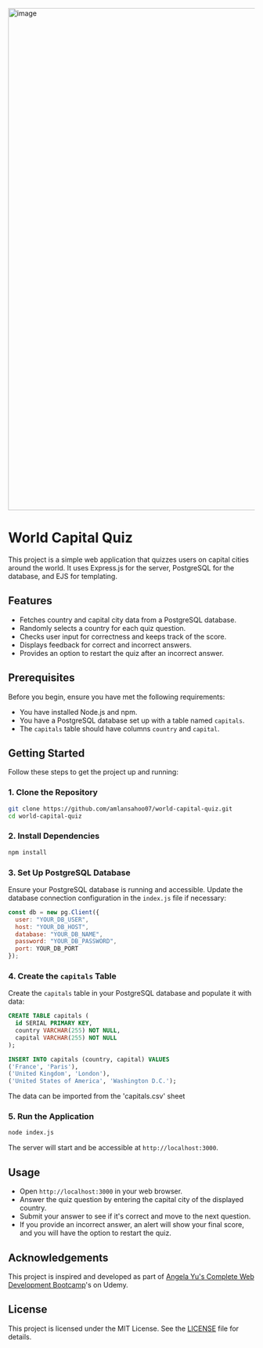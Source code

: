 <img width="1024" alt="image" src="https://github.com/user-attachments/assets/ee499410-08ed-408a-ac1e-88b0ea673b2d">


# World Capital Quiz

This project is a simple web application that quizzes users on capital cities around the world. It uses Express.js for the server, PostgreSQL for the database, and EJS for templating.

## Features

- Fetches country and capital city data from a PostgreSQL database.
- Randomly selects a country for each quiz question.
- Checks user input for correctness and keeps track of the score.
- Displays feedback for correct and incorrect answers.
- Provides an option to restart the quiz after an incorrect answer.

## Prerequisites

Before you begin, ensure you have met the following requirements:

- You have installed Node.js and npm.
- You have a PostgreSQL database set up with a table named `capitals`.
- The `capitals` table should have columns `country` and `capital`.

## Getting Started

Follow these steps to get the project up and running:

### 1. Clone the Repository

```sh
git clone https://github.com/amlansahoo07/world-capital-quiz.git
cd world-capital-quiz
```

### 2. Install Dependencies

```sh
npm install
```

### 3. Set Up PostgreSQL Database

Ensure your PostgreSQL database is running and accessible. Update the database connection configuration in the `index.js` file if necessary:

```javascript
const db = new pg.Client({
  user: "YOUR_DB_USER",
  host: "YOUR_DB_HOST",
  database: "YOUR_DB_NAME",
  password: "YOUR_DB_PASSWORD",
  port: YOUR_DB_PORT
});
```

### 4. Create the `capitals` Table

Create the `capitals` table in your PostgreSQL database and populate it with data:

```sql
CREATE TABLE capitals (
  id SERIAL PRIMARY KEY,
  country VARCHAR(255) NOT NULL,
  capital VARCHAR(255) NOT NULL
);

INSERT INTO capitals (country, capital) VALUES
('France', 'Paris'),
('United Kingdom', 'London'),
('United States of America', 'Washington D.C.');
```
The data can be imported from the 'capitals.csv' sheet

### 5. Run the Application

```sh
node index.js
```

The server will start and be accessible at `http://localhost:3000`.

## Usage

- Open `http://localhost:3000` in your web browser.
- Answer the quiz question by entering the capital city of the displayed country.
- Submit your answer to see if it's correct and move to the next question.
- If you provide an incorrect answer, an alert will show your final score, and you will have the option to restart the quiz.

## Acknowledgements

This project is inspired and developed as part of [Angela Yu's Complete Web Development Bootcamp](https://www.udemy.com/course/the-complete-web-development-bootcamp/)'s on Udemy.

## License

This project is licensed under the MIT License. See the [LICENSE](LICENSE) file for details.
